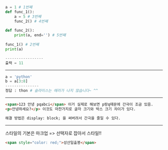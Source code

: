 ```python
a = 1 # 1번째
def func_1():
    a = 5 # 3번째
    func_2() # 4번째
    
def func_2():
    print(a, end='') # 5번째
    
func_1() # 2번째
print(a)

-----------------
출력 = 11
```

------------

```python
a = 'python'
b = a[3:8]
---------------
정답 : thon # 슬라이스는 에러가 나지 않습니다~ ^^
```

---------------

```html
<span>123 안녕 pqabci</span> 이거 실제로 해보면 p랑q때문에 간극이 조금 있음.
<p>안녕하세요?</p> 이것도 마찬가지로 글자 크기와 박스 크기 차이가 있다.

해결 방법은 display: block; 을 써버려서 간극을 줄일 수 있다.
```

-------------------

스타일의 기본은 마크업 => 선택자로 잡아서 스타일!!

```html
<span style="color: red;">성산일출봉</span>
```

